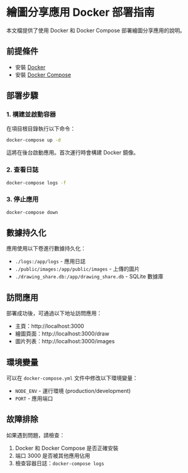 # 繪圖分享應用 Docker 部署指南

本文檔提供了使用 Docker 和 Docker Compose 部署繪圖分享應用的說明。

## 前提條件

- 安裝 [Docker](https://docs.docker.com/get-docker/)
- 安裝 [Docker Compose](https://docs.docker.com/compose/install/)

## 部署步驟

### 1. 構建並啟動容器

在項目根目錄執行以下命令：

```bash
docker-compose up -d
```

這將在後台啟動應用。首次運行時會構建 Docker 鏡像。

### 2. 查看日誌

```bash
docker-compose logs -f
```

### 3. 停止應用

```bash
docker-compose down
```

## 數據持久化

應用使用以下卷進行數據持久化：

- `./logs:/app/logs` - 應用日誌
- `./public/images:/app/public/images` - 上傳的圖片
- `./drawing_share.db:/app/drawing_share.db` - SQLite 數據庫

## 訪問應用

部署成功後，可通過以下地址訪問應用：

- 主頁：http://localhost:3000
- 繪圖頁面：http://localhost:3000/draw
- 圖片列表：http://localhost:3000/images

## 環境變量

可以在 `docker-compose.yml` 文件中修改以下環境變量：

- `NODE_ENV` - 運行環境 (production/development)
- `PORT` - 應用端口

## 故障排除

如果遇到問題，請檢查：

1. Docker 和 Docker Compose 是否正確安裝
2. 端口 3000 是否被其他應用佔用
3. 檢查容器日誌：`docker-compose logs`